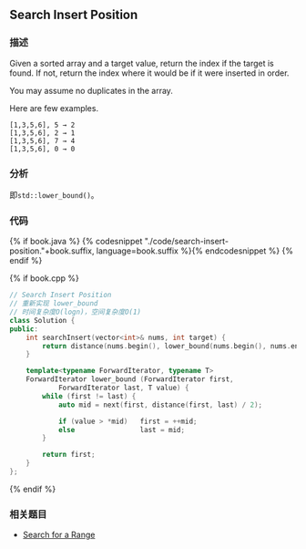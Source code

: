 ## Search Insert Position



### 描述

Given a sorted array and a target value, return the index if the target is found. If not, return the index where it would be if it were inserted in order.

You may assume no duplicates in the array.

Here are few examples.

```
[1,3,5,6], 5 → 2
[1,3,5,6], 2 → 1
[1,3,5,6], 7 → 4
[1,3,5,6], 0 → 0
```


### 分析

即`std::lower_bound()`。


### 代码

{% if book.java %}
{% codesnippet "./code/search-insert-position."+book.suffix, language=book.suffix %}{% endcodesnippet %}
{% endif %}


{% if book.cpp %}
```cpp
// Search Insert Position
// 重新实现 lower_bound
// 时间复杂度O(logn)，空间复杂度O(1)
class Solution {
public:
    int searchInsert(vector<int>& nums, int target) {
        return distance(nums.begin(), lower_bound(nums.begin(), nums.end(), target));
    }

    template<typename ForwardIterator, typename T>
    ForwardIterator lower_bound (ForwardIterator first,
            ForwardIterator last, T value) {
        while (first != last) {
            auto mid = next(first, distance(first, last) / 2);

            if (value > *mid)   first = ++mid;
            else                last = mid;
        }

        return first;
    }
};
```
{% endif %}


### 相关题目

* [Search for a Range](search-for-a-range.md)
